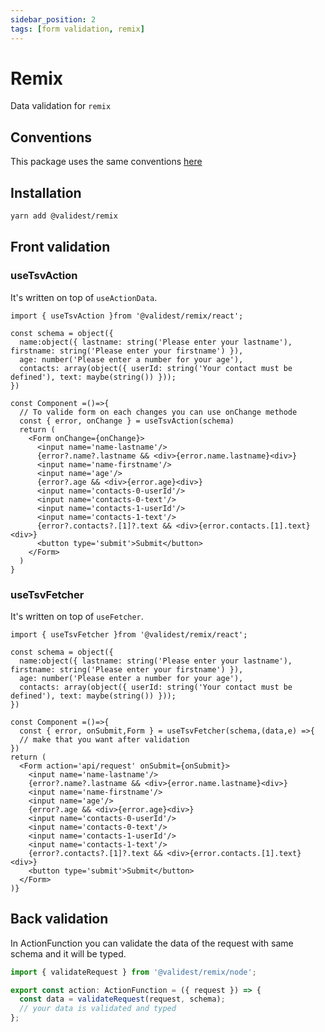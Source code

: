 ```yaml
---
sidebar_position: 2
tags: [form validation, remix]
---
```


# Remix

Data validation for `remix`

## Conventions

This package uses the same conventions [here](/docs/frameworks/react#conventions)

## Installation

```sh
yarn add @validest/remix
```

## Front validation

### useTsvAction

It's written on top of `useActionData`.

```tsx
import { useTsvAction }from '@validest/remix/react';

const schema = object({
  name:object({ lastname: string('Please enter your lastname'), firstname: string('Please enter your firstname') }),
  age: number('Please enter a number for your age'),
  contacts: array(object({ userId: string('Your contact must be defined'), text: maybe(string()) }));
})

const Component =()=>{
  // To valide form on each changes you can use onChange methode
  const { error, onChange } = useTsvAction(schema)
  return (
    <Form onChange={onChange}>
      <input name='name-lastname'/>
      {error?.name?.lastname && <div>{error.name.lastname}<div>}
      <input name='name-firstname'/>
      <input name='age'/>
      {error?.age && <div>{error.age}<div>}
      <input name='contacts-0-userId'/>
      <input name='contacts-0-text'/>
      <input name='contacts-1-userId'/>
      <input name='contacts-1-text'/>
      {error?.contacts?.[1]?.text && <div>{error.contacts.[1].text}<div>}
      <button type='submit'>Submit</button>
    </Form>
  )
}
```

### useTsvFetcher

It's written on top of `useFetcher`.

```tsx
import { useTsvFetcher }from '@validest/remix/react';

const schema = object({
  name:object({ lastname: string('Please enter your lastname'), firstname: string('Please enter your firstname') }),
  age: number('Please enter a number for your age'),
  contacts: array(object({ userId: string('Your contact must be defined'), text: maybe(string()) }));
})

const Component =()=>{
  const { error, onSubmit,Form } = useTsvFetcher(schema,(data,e) =>{
  // make that you want after validation
})
return (
  <Form action='api/request' onSubmit={onSubmit}>
    <input name='name-lastname'/>
    {error?.name?.lastname && <div>{error.name.lastname}<div>}
    <input name='name-firstname'/>
    <input name='age'/>
    {error?.age && <div>{error.age}<div>}
    <input name='contacts-0-userId'/>
    <input name='contacts-0-text'/>
    <input name='contacts-1-userId'/>
    <input name='contacts-1-text'/>
    {error?.contacts?.[1]?.text && <div>{error.contacts.[1].text}<div>}
    <button type='submit'>Submit</button>
  </Form>
)}
```

## Back validation

In ActionFunction you can validate the data of the request with same schema and it will be typed.

```ts
import { validateRequest } from '@validest/remix/node';

export const action: ActionFunction = ({ request }) => {
  const data = validateRequest(request, schema);
  // your data is validated and typed
};
```
